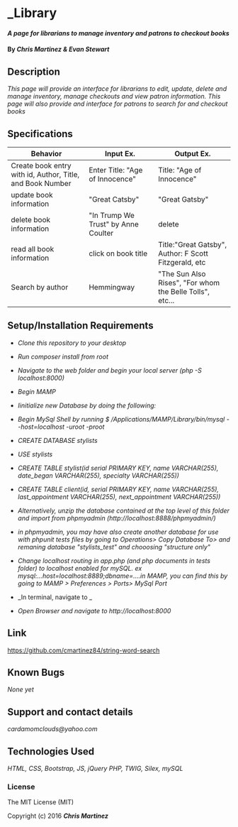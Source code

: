 # _Library

#### _A page for librarians to manage inventory and patrons to checkout books_

#### By _**Chris Martinez & Evan Stewart**_


## Description
_This page will provide an interface for librarians to edit, update, delete and manage inventory, manage checkouts and view patron information. This page will also provide and interface for patrons to search for and checkout books_


## Specifications
| Behavior | Input Ex. | Output Ex. |
| --- | --- | --- |
|Create book entry with id, Author, Title, and Book Number|Enter Title: "Age of Innocence"| Title: "Age of Innocence"|
|update book information|"Great Catsby"|"Great Gatsby"|
|delete book information|"In Trump We Trust" by Anne Coulter| delete|
|read all book information| click on book title|Title:"Great Gatsby", Author: F Scott Fitzgerald, etc|
|Search by author|Hemmingway| "The Sun Also Rises", "For whom the Belle Tolls", etc...|



## Setup/Installation Requirements
* _Clone this repository to your desktop_
* _Run composer install from root_
* _Navigate to the web folder and begin your local server (php -S localhost:8000)_
 * _Begin MAMP_
* _Iinitialize new Database by doing the following:_
* _Begin MySql Shell by running $ /Applications/MAMP/Library/bin/mysql --host=localhost -uroot -proot_
* _CREATE DATABASE stylists_
* _USE stylists_
* _CREATE TABLE stylist(id serial PRIMARY KEY, name VARCHAR(255), date_began VARCHAR(255), specialty VARCHAR(255))_
* _CREATE TABLE client(id, serial PRIMARY KEY, name VARCHAR(255), last_appointment VARCHAR(255), next_appointment VARCHAR(255))_
* _Alternatively, unzip the database contained at the top level of this folder and import from phpmyadmin (http://localhost:8888/phpmyadmin/)_
* _in phpmyadmin, you may have also create another database for use with phpunit tests files by going to Operations> Copy Database To> and remaning database "stylists_test" and chooosing "structure only"_

* _Change localhost routing in app.php (and php documents in tests folder) to localhost enabled for mySQL. ex mysql:...host=localhost:8889;dbname=....in MAMP, you can find this by going to  MAMP > Preferences > Ports> MySql Port_
* _In terminal, navigate to _
* _Open Browser and navigate to http://localhost:8000_
## Link
https://github.com/cmartinez84/string-word-search

## Known Bugs
_None yet_

## Support and contact details
_cardamomclouds@yahoo.com_

## Technologies Used
_HTML,
CSS,
Bootstrap,
JS,
jQuery
PHP,
TWIG,
Silex,
mySQL_

### License
The MIT License (MIT)

Copyright (c) 2016 **_Chris Martinez_**
